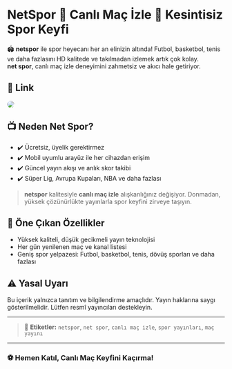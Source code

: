 # NetSpor 👑 Canlı Maç İzle 👑 Kesintisiz Spor Keyfi

🏟️ **netspor** ile spor heyecanı her an elinizin altında! Futbol, basketbol, tenis ve daha fazlasını HD kalitede ve takılmadan izlemek artık çok kolay.  
**net spor**, canlı maç izle deneyimini zahmetsiz ve akıcı hale getiriyor.

## 🔗 Link

<a href="https://www.macizlemesitesi.com/">
  <img src="https://i.ibb.co/FL3kspJ2/canliizle.gif"  style="max-width:100%; border-radius:12px;">
</a>

## 📺 Neden Net Spor?

- ✔️ Ücretsiz, üyelik gerektirmez  
- ✔️ Mobil uyumlu arayüz ile her cihazdan erişim  
- ✔️ Güncel yayın akışı ve anlık skor takibi  
- ✔️ Süper Lig, Avrupa Kupaları, NBA ve daha fazlası  

> **netspor** kalitesiyle **canlı maç izle** alışkanlığınız değişiyor. Donmadan, yüksek çözünürlükte yayınlarla spor keyfini zirveye taşıyın.

## 🚀 Öne Çıkan Özellikler

- Yüksek kaliteli, düşük gecikmeli yayın teknolojisi  
- Her gün yenilenen maç ve kanal listesi  
- Geniş spor yelpazesi: Futbol, basketbol, tenis, dövüş sporları ve daha fazlası  

## ⚠️ Yasal Uyarı

Bu içerik yalnızca tanıtım ve bilgilendirme amaçlıdır. Yayın haklarına saygı gösterilmelidir. Lütfen resmî yayıncıları destekleyin.

---

> 📌 **Etiketler:** `netspor`, `net spor`, `canlı maç izle`, `spor yayınları`, `maç yayını`

---

### ⚽ Hemen Katıl, Canlı Maç Keyfini Kaçırma!
